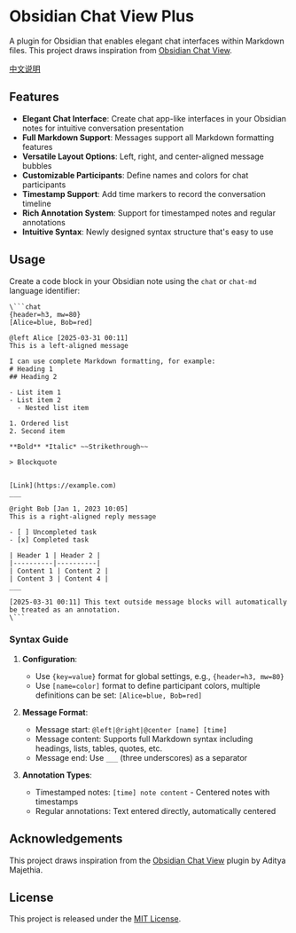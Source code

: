 # Obsidian Chat View Plus

A plugin for Obsidian that enables elegant chat interfaces within Markdown files. This project draws inspiration from [Obsidian Chat View](https://github.com/adifyr/obsidian-chat-view).

[中文说明](README_CN.md)

## Features

- **Elegant Chat Interface**: Create chat app-like interfaces in your Obsidian notes for intuitive conversation presentation
- **Full Markdown Support**: Messages support all Markdown formatting features
- **Versatile Layout Options**: Left, right, and center-aligned message bubbles
- **Customizable Participants**: Define names and colors for chat participants
- **Timestamp Support**: Add time markers to record the conversation timeline
- **Rich Annotation System**: Support for timestamped notes and regular annotations
- **Intuitive Syntax**: Newly designed syntax structure that's easy to use

## Usage

Create a code block in your Obsidian note using the `chat` or `chat-md` language identifier:

```
\```chat
{header=h3, mw=80}
[Alice=blue, Bob=red]

@left Alice [2025-03-31 00:11]
This is a left-aligned message

I can use complete Markdown formatting, for example:
# Heading 1
## Heading 2

- List item 1
- List item 2
  - Nested list item

1. Ordered list
2. Second item

**Bold** *Italic* ~~Strikethrough~~

> Blockquote


[Link](https://example.com)
___

@right Bob [Jan 1, 2023 10:05]
This is a right-aligned reply message

- [ ] Uncompleted task
- [x] Completed task

| Header 1 | Header 2 |
|----------|----------|
| Content 1 | Content 2 |
| Content 3 | Content 4 |
___

[2025-03-31 00:11] This text outside message blocks will automatically be treated as an annotation.
\```
```

### Syntax Guide

1. **Configuration**:
   - Use `{key=value}` format for global settings, e.g., `{header=h3, mw=80}`
   - Use `[name=color]` format to define participant colors, multiple definitions can be set: `[Alice=blue, Bob=red]`

2. **Message Format**:
   - Message start: `@left|@right|@center [name] [time]`
   - Message content: Supports full Markdown syntax including headings, lists, tables, quotes, etc.
   - Message end: Use `___` (three underscores) as a separator

3. **Annotation Types**:
   - Timestamped notes: `[time] note content` - Centered notes with timestamps
   - Regular annotations: Text entered directly, automatically centered

## Acknowledgements

This project draws inspiration from the [Obsidian Chat View](https://github.com/adifyr/obsidian-chat-view) plugin by Aditya Majethia.

## License

This project is released under the [MIT License](LICENSE).
